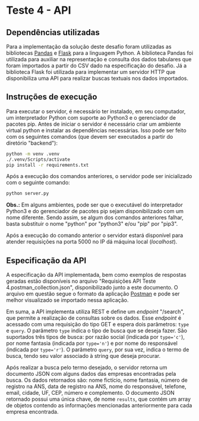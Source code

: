 # Teste 4 - API

## Dependências utilizadas

Para a implementação da solução deste desafio foram utilizadas as bibliotecas
[Pandas](https://pandas.pydata.org/) e
[Flask](https://urllib3.readthedocs.io/en/stable) para a linguagem Python. A
biblioteca Pandas foi utilizada para auxiliar na representação e consulta dos
dados tabulares que foram importados a partir do CSV dado na especificação do
desafio. Já a biblioteca Flask foi utilizada para implementar um servidor HTTP
que disponibiliza uma API para realizar buscas textuais nos dados importados.

## Instruções de execução

Para executar o servidor, é necessário ter instalado, em seu computador, um
interpretador Python com suporte ao Python3 e o gerenciador de pacotes pip.
Antes de iniciar o servidor é necessário criar um ambiente virtual python
e instalar as dependências necessárias. Isso pode ser feito com os seguintes
comandos (que devem ser executados a partir do diretório "backend"):

```bash
python -m venv .venv
./.venv/Scripts/activate
pip install -r requirements.txt
```

Após a execução dos comandos anteriores, o servidor pode ser inicializado com
o seguinte comando:

```bash
python server.py
```

**Obs.:** Em alguns ambientes, pode ser que o executável do interpretador Python3 e do
gerenciador de pacotes pip sejam disponibilizado com um nome diferente. Sendo
assim, se algum dos comandos anteriores falhar, basta substituir o nome "python"
por "python3" e/ou "pip" por "pip3".

Após a execução do comando anterior o servidor estará disponível para atender requisições
na porta 5000 no IP dá máquina local (*localhost*).

## Especificação da API

A especificação da API implementada, bem como exemplos de respostas geradas
estão disponíveis no arquivo "Requisições API Teste 4.postman_collection.json",
disponibilizado junto a este documento. O arquivo em questão segue o formato da
aplicação [Postman](https://www.postman.com/) e pode ser melhor visualizado se
importado nessa aplicação.

Em suma, a API implementa utiliza REST e define um *endpoint* "/search", que
permite a realização de consultas sobre os dados. Esse *endpoint* é acessado com
uma requisição do tipo GET e espera dois parâmetros: `type` e `query`. O
parâmetro `type` indica o tipo de busca que se deseja fazer. São suportados três
tipos de busca: por razão social (indicada por `type='c'`), por nome fantasia
(indicada por `type='n'`) e por nome do responsável (indicada por `type='r'`). O
parâmetro `query`, por sua vez, indica o termo de busca, tendo seu valor
associado à string que deseja procurar.

Após realizar a busca pelo termo desejado, o servidor retorna um documento JSON
com alguns dados das empresas encontradas pela busca. Os dados retornados são:
nome fictício, nome fantasia, número de registro na ANS, data de registro na
ANS, nome do responsável, telefone, email, cidade, UF, CEP, número e
complemento. O documento JSON retornado possui uma única chave, de nome
`results`, que contém um array de objetos contendo as informações mencionadas
anteriormente para cada empresa encontrada.
